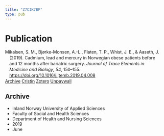 ```yaml
---
title: "Z7CIK7BP"
type: pub
---
```

<h1>Publication</h1>
<article id="csl-bib-container-Z7CIK7BP" class="csl-bib-container">
  <div class="csl-bib-body" style="line-height: 1.35; padding-left: 1em; text-indent:-1em;">
  <div class="csl-entry">Mikalsen, S. M., Bj&#xF8;rke-Monsen, A.-L., Flaten, T. P., Whist, J. E., &amp; Aaseth, J. (2019). Cadmium, lead and mercury in Norwegian obese patients before and 12 months after bariatric surgery. <i>Journal of Trace Elements in Medicine and Biology</i>, <i>54</i>, 150&#x2013;155. <a href="https://doi.org/10.1016/j.jtemb.2019.04.008">https://doi.org/10.1016/j.jtemb.2019.04.008</a></div>
</div>
  <div class="csl-bib-buttons">
    <a href="#taxonomy-article-Z7CIK7BP" class="csl-bib-button">Archive</a>
    <a href alt="Cristin URL" class="csl-bib-button">Cristin</a>
    <a href alt="Zotero URL" class="csl-bib-button">Zotero</a>
    <a href="https://doi.org/10.1016/j.jtemb.2019.04.008" class="csl-bib-button">Unpaywall</a>
  </div>
  <div id="csl-bib-meta-container-Z7CIK7BP"></div>
</article>
<div id="csl-bib-meta-Z7CIK7BP" class="csl-bib-meta">
  <article id="taxonomy-article-Z7CIK7BP" class="taxonomy-article">
    <h1>Archive</h1>
    <ul>
      <li>Inland Norway University of Applied Sciences</li>
      <li>Faculty of Social and Health Sciences</li>
      <li>Department of Health and Nursing Sciences</li>
      <li>2019</li>
      <li>June</li>
    </ul>
  </article>
</div>
